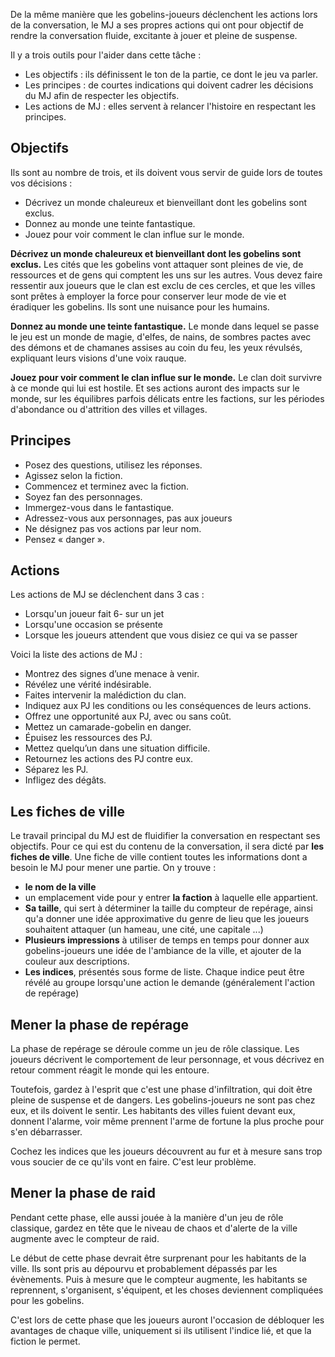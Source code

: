De la même manière que les gobelins-joueurs déclenchent les actions lors de la conversation, le MJ a ses propres actions qui ont pour objectif de rendre la conversation fluide, excitante à jouer et pleine de suspense.

Il y a trois outils pour l'aider dans cette tâche : 
- Les objectifs : ils définissent le ton de la partie, ce dont le jeu va parler.
- Les principes : de courtes indications qui doivent cadrer les décisions du MJ afin de respecter les objectifs.
- Les actions de MJ : elles servent à relancer l'histoire en respectant les principes.

## Objectifs

Ils sont au nombre de trois, et ils doivent vous servir de guide lors de toutes vos décisions :
- Décrivez un monde chaleureux et bienveillant dont les gobelins sont exclus.
- Donnez au monde une teinte fantastique.
- Jouez pour voir comment le clan influe sur le monde.

**Décrivez un monde chaleureux et bienveillant dont les gobelins sont exclus.**
Les cités que les gobelins vont attaquer sont pleines de vie, de ressources et de gens qui comptent les uns sur les autres. Vous devez faire ressentir aux joueurs que le clan est exclu de ces cercles, et que les villes sont prêtes à employer la force pour conserver leur mode de vie et éradiquer les gobelins. Ils sont une nuisance pour les humains.

**Donnez au monde une teinte fantastique.**
Le monde dans lequel se passe le jeu est un monde de magie, d'elfes, de nains, de sombres pactes avec des démons et de chamanes assises au coin du feu, les yeux révulsés, expliquant leurs visions d'une voix rauque.

**Jouez pour voir comment le clan influe sur le monde.**
Le clan doit survivre à ce monde qui lui est hostile. Et ses actions auront des impacts sur le monde, sur les équilibres parfois délicats entre les factions, sur les périodes d'abondance ou d'attrition des villes et villages.
## Principes

- Posez des questions, utilisez les réponses.
- Agissez selon la fiction.
- Commencez et terminez avec la fiction.
- Soyez fan des personnages.
- Immergez-vous dans le fantastique.
- Adressez-vous aux personnages, pas aux joueurs
- Ne désignez pas vos actions par leur nom.
- Pensez « danger ».
## Actions

Les actions de MJ se déclenchent dans 3 cas : 
- Lorsqu'un joueur fait 6- sur un jet
- Lorsqu'une occasion se présente
- Lorsque les joueurs attendent que vous disiez ce qui va se passer

Voici la liste des actions de MJ :
- Montrez des signes d’une menace à venir.
- Révélez une vérité indésirable.
- Faites intervenir la malédiction du clan.
- Indiquez aux PJ les conditions ou les conséquences de leurs actions.
- Offrez une opportunité aux PJ, avec ou sans coût.
- Mettez un camarade-gobelin en danger.
- Épuisez les ressources des PJ.
- Mettez quelqu’un dans une situation difficile.
- Retournez les actions des PJ contre eux.
- Séparez les PJ.
- Infligez des dégâts.
## Les fiches de ville

Le travail principal du MJ est de fluidifier la conversation en respectant ses objectifs. Pour ce qui est du contenu de la conversation, il sera dicté par **les fiches de ville**.
Une fiche de ville contient toutes les informations dont a besoin le MJ pour mener une partie.
On y trouve : 
- **le nom de la ville**
- un emplacement vide pour y entrer **la faction** à laquelle elle appartient.
- **Sa taille**, qui sert à déterminer la taille du compteur de repérage, ainsi qu'a donner une idée approximative du genre de lieu que les joueurs souhaitent attaquer (un hameau, une cité, une capitale ...)
- **Plusieurs impressions** à utiliser de temps en temps pour donner aux gobelins-joueurs une idée de l'ambiance de la ville, et ajouter de la couleur aux descriptions.
- **Les indices**, présentés sous forme de liste. Chaque indice peut être révélé au groupe lorsqu'une action le demande (généralement l'action de repérage)
## Mener la phase de repérage

La phase de repérage se déroule comme un jeu de rôle classique. Les joueurs décrivent le comportement de leur personnage, et vous décrivez en retour comment réagit le monde qui les entoure.

Toutefois, gardez à l'esprit que c'est une phase d'infiltration, qui doit être pleine de suspense et de dangers. Les gobelins-joueurs ne sont pas chez eux, et ils doivent le sentir. Les habitants des villes fuient devant eux, donnent l'alarme, voir même prennent l'arme de fortune la plus proche pour s'en débarrasser.

Cochez les indices que les joueurs découvrent au fur et à mesure sans trop vous soucier de ce qu'ils vont en faire. C'est leur problème.
## Mener la phase de raid

Pendant cette phase, elle aussi jouée à la manière d'un jeu de rôle classique, gardez en tête que le niveau de chaos et d'alerte de la ville augmente avec le compteur de raid.

Le début de cette phase devrait être surprenant pour les habitants de la ville. Ils sont pris au dépourvu et probablement dépassés par les évènements. Puis à mesure que le compteur augmente, les habitants se reprennent, s'organisent, s'équipent, et les choses deviennent compliquées pour les gobelins.

C'est lors de cette phase que les joueurs auront l'occasion de débloquer les avantages de chaque ville, uniquement si ils utilisent l'indice lié, et que la fiction le permet.